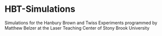 # HBT-Simulations
Simulations for the Hanbury Brown and Twiss Experiments programmed by Matthew Belzer at the Laser Teaching Center of Stony Brook University
